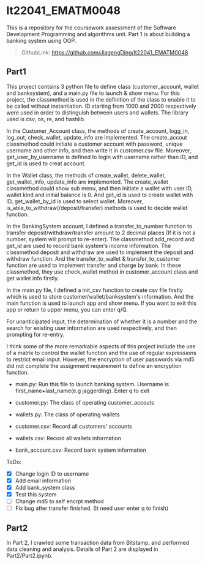 # lt22041_EMATM0048

This is a repository for the coursework assessment of the Software Development Programming and algorithms unit.
Part 1 is about building a banking system using OOP.

> GithubLink: https://github.com/JiagengDing/lt22041_EMATM0048

## Part1

This project contains 3 python file to define class (customer_account, wallet and banksystem), and a main.py file to launch & show menu. For this project, the classmethod is used in the definition of the class to enable it to be called without instantiation. ID starting from 1000 and 2000 respectively were used in order to distinguish between users and wallets. The library used is csv, os, re, and hashlib.


In the Customer_Account class, the methods of create_account, logg_in, log_out, check_wallet, update_info  are implemented.
The create_accout classmethod could initiate a customer account with password, unique username and other info, and then write it in customer.csv file.
Moreover, get_user_by_username is defined to login with username rather than ID, and get_id is used to creat account.


In the Wallet class, the methods of create_wallet, delete_wallet, get_wallet_info, update_info are implemented. The create_wallet classmethod could show sub menu, and then initiate a wallet with user ID, wallet kind and initial balance is 0. And get_id is used to create wallet with ID, get_wallet_by_id is used to select wallet. Moreover, is_able_to_withdraw(/deposit/transfer) methods is used to decide wallet function.

In the BankingSystem account, I defined a transfer_to_number function to transfer deposit/withdraw/transfer amount to 2 decimal places (If it is not a number, system will prompt to re-enter). The classmethod add_record and get_id are used to record bank system's income information. The classmethod deposit and withdraw are used to implement the deposit and withdraw function.
And the transfer_to_wallet & transfer_to_customer function are used to implement transfer and charge by bank.
In these classmethod, they use check_wallet method in customer_account class and get wallet info firstly.


In the main.py file, I defined a init_csv function to create csv file firstly which is used to store customer/wallet/banksystem's information. And the main function is used to launch app and show menu. If you want to exit this app or return to upper menu, you can enter q/Q.


For unanticipated input, the determination of whether it is a number and the search for existing user information are used respectively, and then prompting for re-entry.


I think some of the more remarkable aspects of this project include the use of a matrix to control the wallet function and the use of regular expressions to restrict email input. However, the encryption of user passwords via md5 did not complete the assignment requirement to define an encryption function.


- main.py: Run this file to launch banking system. Username is first_name+last_name(e.g jaggerding). Enter q to exit
- customer.py: The class of operating customer_accouts
- wallets.py: The class of operating wallets


- customer.csv: Record all customers' accounts
- wallets.csv: Record all wallets information
- bank_account.csv: Record bank system information

ToDo:

- [x] Change login ID to username
- [x] Add email information
- [x] Add bank_system class
- [x] Test this system
- [ ] Change md5 to self encrpt method
- [ ] Fix bug after transfer finished. (It need user enter q to finish)

## Part2

In Part 2, I crawled some transaction data from Bitstamp, and performed data cleaning and analysis.
Details of Part 2 are displayed in Part2/Part2.ipynb.

